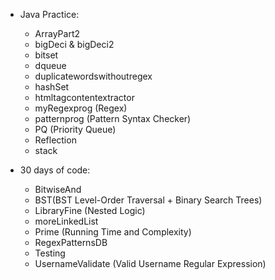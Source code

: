 - Java Practice:
    - ArrayPart2
    - bigDeci & bigDeci2
    - bitset
    - dqueue
    - duplicatewordswithoutregex
    - hashSet
    - htmltagcontentextractor
    - myRegexprog (Regex)
    - patternprog (Pattern Syntax Checker)
    - PQ (Priority Queue)
    - Reflection
    - stack

- 30 days of code:
    - BitwiseAnd
    - BST(BST Level-Order Traversal + Binary Search Trees)
    - LibraryFine (Nested Logic)
    - moreLinkedList
    - Prime (Running Time and Complexity)
    - RegexPatternsDB
    - Testing
    - UsernameValidate (Valid Username Regular Expression)